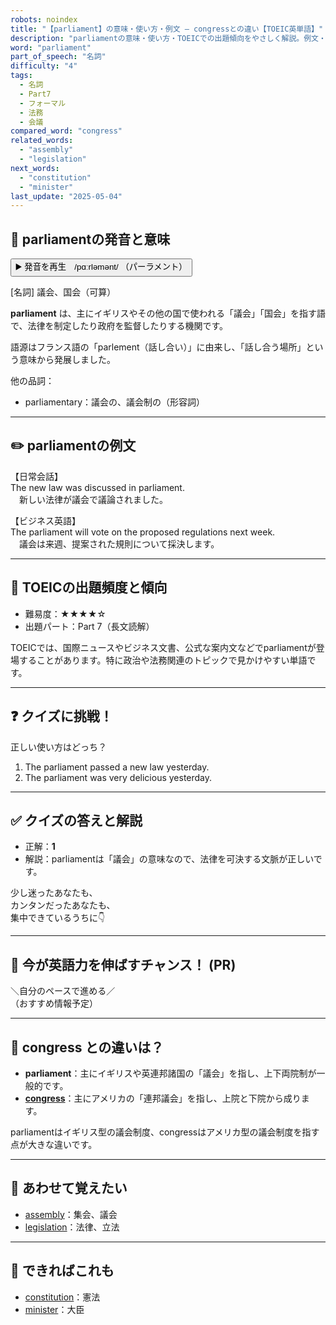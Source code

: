 ```yaml
---
robots: noindex
title: "【parliament】の意味・使い方・例文 ― congressとの違い【TOEIC英単語】"
description: "parliamentの意味・使い方・TOEICでの出題傾向をやさしく解説。例文・クイズ付きでcongressとの違いもわかりやすく学べます。"
word: "parliament"
part_of_speech: "名詞"
difficulty: "4"
tags:
  - 名詞
  - Part7
  - フォーマル
  - 法務
  - 会議
compared_word: "congress"
related_words:
  - "assembly"
  - "legislation"
next_words:
  - "constitution"
  - "minister"
last_update: "2025-05-04"
---
```


## 🔰 parliamentの発音と意味

<button class="play-audio" onclick="playTTS('parliament')">
  <span class="play-audio-main">
    ▶️ 発音を再生　/pɑːrləmənt/
  </span>
  <span class="play-audio-sub">
    （パーラメント）
  </span>
</button>

[名詞] 議会、国会（可算）

**parliament** は、主にイギリスやその他の国で使われる「議会」「国会」を指す語で、法律を制定したり政府を監督したりする機関です。

語源はフランス語の「parlement（話し合い）」に由来し、「話し合う場所」という意味から発展しました。

他の品詞：  
- parliamentary：議会の、議会制の（形容詞）

---

## ✏️ parliamentの例文

【日常会話】  
The new law was discussed in parliament.  
　新しい法律が議会で議論されました。

【ビジネス英語】  
The parliament will vote on the proposed regulations next week.  
　議会は来週、提案された規則について採決します。

---

## 🎯 TOEICの出題頻度と傾向

- 難易度：★★★★☆
- 出題パート：Part 7（長文読解）

TOEICでは、国際ニュースやビジネス文書、公式な案内文などでparliamentが登場することがあります。特に政治や法務関連のトピックで見かけやすい単語です。

---

## ❓ クイズに挑戦！

正しい使い方はどっち？

1. The parliament passed a new law yesterday.  
2. The parliament was very delicious yesterday.

---

## ✅ クイズの答えと解説

- 正解：**1**
- 解説：parliamentは「議会」の意味なので、法律を可決する文脈が正しいです。

少し迷ったあなたも、  
カンタンだったあなたも、  
集中できているうちに👇️

---

## 🚀 今が英語力を伸ばすチャンス！ (PR)

<div class="info-center">
＼自分のペースで進める／<br>  
（おすすめ情報予定）
</div>

---

## 🤔  congress との違いは？

- **parliament**：主にイギリスや英連邦諸国の「議会」を指し、上下両院制が一般的です。
- **[congress](/word/congress/)**：主にアメリカの「連邦議会」を指し、上院と下院から成ります。

parliamentはイギリス型の議会制度、congressはアメリカ型の議会制度を指す点が大きな違いです。

---

## 🧩 あわせて覚えたい

- [assembly](/word/assembly/)：集会、議会
- [legislation](/word/legislation/)：法律、立法

---

## 📖 できればこれも

- [constitution](/word/constitution/)：憲法
- [minister](/word/minister/)：大臣

<!-- cvid: aid38_bid43 -->
